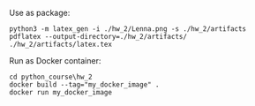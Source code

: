 
Use as package:
```
python3 -m latex_gen -i ./hw_2/Lenna.png -s ./hw_2/artifacts
pdflatex --output-directory=./hw_2/artifacts/ ./hw_2/artifacts/latex.tex
```

Run as Docker container:
```
cd python_course\hw_2
docker build --tag="my_docker_image" .
docker run my_docker_image
```
